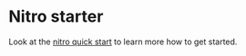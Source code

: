 # Nitro starter

Look at the [nitro quick start](https://nitro.unjs.io/guide#quick-start) to learn more how to get started.